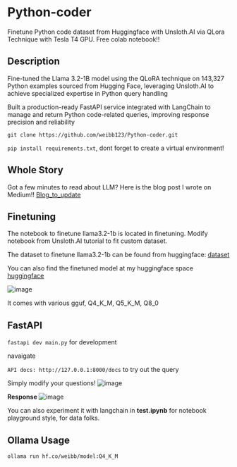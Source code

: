 # Python-coder
Finetune Python code dataset from Huggingface with Unsloth.AI via QLora Technique with Tesla T4 GPU. Free colab notebook!!

## Description
Fine-tuned the Llama 3.2-1B model using the QLoRA technique on 143,327 Python examples sourced from Hugging Face, leveraging Unsloth.AI to achieve specialized expertise in Python query handling

Built a production-ready FastAPI service integrated with LangChain to manage and return Python code-related queries, improving response precision and reliability

```git clone https://github.com/weibb123/Python-coder.git```

```pip install requirements.txt```, dont forget to create a virtual environment!

## Whole Story
Got a few minutes to read about LLM? Here is the blog post I wrote on Medium!! [Blog_to_update]()

## Finetuning
The notebook to finetune llama3.2-1b is located in finetuning. Modify notebook from Unsloth.AI tutorial to fit custom dataset.

The dataset to finetune llama3.2-1b can be found from huggingface: [dataset](https://huggingface.co/datasets/Vezora/Tested-143k-Python-Alpaca)

You can also find the finetuned model at my huggingface space [huggingface](https://huggingface.co/weibb)

![image](https://github.com/user-attachments/assets/592265f7-6f1a-495d-9414-2fa728aa598b)

It comes with various gguf, Q4_K_M, Q5_K_M, Q8_0

## FastAPI

```fastapi dev main.py``` for development

navaigate

```API docs: http://127.0.0.1:8000/docs``` to try out the query

Simply modify your questions!
![image](https://github.com/user-attachments/assets/44dd27c0-1ce4-44bb-a961-d7c309d848d6)

**Response**
![image](https://github.com/user-attachments/assets/7eedb5ff-0896-4693-9a8b-28af0bab58be)


You can also experiment it with langchain in **test.ipynb** for notebook playground style, for data folks.


## Ollama Usage

```ollama run hf.co/weibb/model:Q4_K_M```

